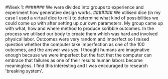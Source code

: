#Week 1: 
####### We were divided into groups to experience and experiment how generative design works.
####### We utilised dice (in my case I used a virtual dice to roll) to determine what kind of possibilities we could come up with after setting up our own parameters.
My group came up with what, how and where method to produce scribble outcomes. In the process we utilised our body to create them which was hard and involved physical labor. Outcomes were very random and imperfect so I raised question whether the computer take imperfection as one of the 100 outcomes, and the answer was yes. I thought humans are imaginative enough because we were imperfect but the fact that the computer can embrace that failures as one of their results human labors become meaningless. I find this interesting and I was encouraged to research 'breaking system'.
